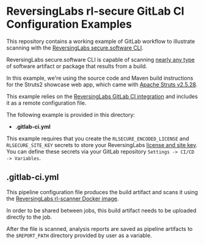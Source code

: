 # ReversingLabs rl-secure GitLab CI Configuration Examples

This repository contains a working example of GitLab workflow to illustrate scanning with the [ReversingLabs secure.software CLI](https://docs.secure.software/cli/).

ReversingLabs secure.software CLI is capable of scanning [nearly any type](https://docs.secure.software/concepts/language-coverage) of software artifact or package that results from a build.

In this example, we're using the source code and Maven build instructions for the Struts2 showcase web app, which came with [Apache Struts v2.5.28](https://archive.apache.org/dist/struts/2.5.28/).

This example relies on the [ReversingLabs GitLab CI integration](https://github.com/reversinglabs/rl-scanner-gitlab-include) and includes it as a remote configuration file.

The following example is provided in this directory:

- **.gitlab-ci.yml**

This example requires that you create the `RLSECURE_ENCODED_LICENSE` and `RLSECURE_SITE_KEY` secrets to store your ReversingLabs [license and site key](https://docs.secure.software/cli/deployment/rl-deploy-quick-start#prepare-the-license-and-site-key).
You can define these secrets via your GitLab repository `Settings -> CI/CD -> Variables`.


## .gitlab-ci.yml

This pipeline configuration file produces the build artifact and scans it using the [ReversingLabs rl-scanner Docker image](https://hub.docker.com/r/reversinglabs/rl-scanner).

In order to be shared between jobs, this build artifact needs to be uploaded directly to the job.

After the file is scanned, analysis reports are saved as pipeline artifacts to the `$REPORT_PATH` directory provided by user as a variable.
